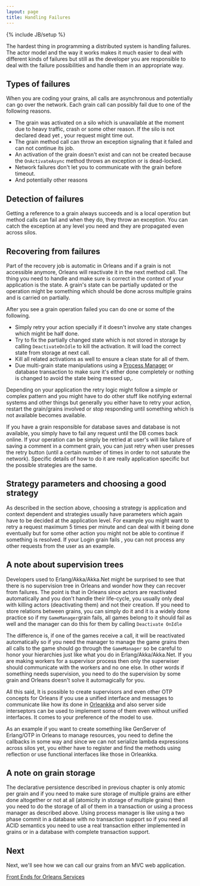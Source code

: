 ```yaml
---
layout: page
title: Handling Failures
---
```

{% include JB/setup %}

The hardest thing in programming a distributed system is handling failures. The actor model and the way it works makes it much easier to deal with different kinds of failures but still as the developer you are responsible to deal with the failure possibilities and handle them in an appropriate way.

## Types of failures

When you are coding your grains, all calls are asynchronous and potentially can go over the network. Each grain call can possibly fail due to one of the following reasons.

- The grain was activated on a silo which is unavailable at the moment due to heavy traffic, crash or some other reason. If the silo is not declared dead yet , your request might time out.
- The grain method call can throw an exception signaling that it failed and can not continue its job.
- An activation of the grain doesn't exist and can not be created because the `OnActivateAsync` method throws an exception or is dead-locked.
- Network failures don't let you to communicate with the grain before timeout.
- And potentially other reasons

## Detection of failures

Getting a reference to a grain always succeeds and is a local operation but method calls can fail and when they do, they throw an exception. You can catch the exception at any level you need and they are propagated even across silos. 

## Recovering from failures

Part of the recovery job is automatic in Orleans and if a grain is not accessible anymore, Orleans will reactivate it in the next method call. The thing you need to handle and make sure is correct in the context of your application is the state. A grain's state can be partially updated or the operation might be something which should be done across multiple grains and is carried on partially.

After you see a grain operation failed you can do one or some  of the following.

- Simply retry your action specially if it doesn't involve any state changes which might be half done.
- Try to fix the partially changed state which is not stored in storage by calling `DeactivateOnIdle` to kill the activation. It will load the correct state from storage at next call.
- Kill all related activations as well to ensure a clean state for all of them.
- Due multi-grain state manipulations using a [Process Manager](https://msdn.microsoft.com/en-us/library/jj591569.aspx) or database transaction to make sure it's either done completely or nothing is changed to avoid the state being messed up,.

Depending on your application the retry logic might follow a simple or complex pattern and you might have to do other stuff like notifying external systems and other things but generally you either have to retry your action, restart the grain/grains involved or stop responding until something which is not available becomes available. 

If you have a grain responsible for database saves and database is not available, you simply have to fail any request until the DB comes back online. If your operation can be simply be retried at user's will like failure of saving a comment in a comment grain, you can just retry when user presses the retry button (until a certain number of times in order to not saturate the network). Specific details of how to do it are really application specific but the possible strategies are the same.

## Strategy parameters and choosing a good strategy

As described in the section above, choosing a strategy is application and context dependent and strategies usually have parameters which again have to be decided at the application level. For example you might want to retry a request maximum 5 times per minute and can deal with it being done eventually but for some other action you might not be able to continue if something is resolved. If your Login grain fails , you can not process any other requests from the user as an example. 

## A note about supervision trees

Developers used to Erlang/Akka/Akka.Net might be surprised to see that there is no supervision tree in Orleans and wonder how they can recover from failures. The point is that in Orleans since actors are reactivated automatically and you don't handle their life-cycle, you usually only deal with killing actors (deactivating them) and not their creation. If you need to store relations between grains, you can simply do it and it is a widely done practice so if my `GameManager`grain fails, all games belong to it should fail as well and the manager can do this for them by calling `Deactivate OnIdle` 

The difference is, if one of the games receive a call, it will be reactivated automatically so if you need the manager to manage the game grains then all calls to the game should go through the `GameManager` so be careful to honor your hierarchies just like what you do in Erlang/Akka/Akka.Net. If you are making workers for a supervisor process then only the superwiser should communicate with the workers and no one else. In other words if something needs supervision, you need to do the supervision by some grain and Orleans doesn't solve it automagically for you.

All this said, It is possible to create supervisors and even other OTP concepts for Orleans if you use a unified interface and messages to communicate like how its done in [Orleankka](https://github.com/OrleansContrib/Orleankka) and also server side interseptors can be used to implement some of them even without unified interfaces. It comes to your preference of the model to use.

As an example if you want to create something like GenServer of Erlang/OTP in Orleans to manage resources, you need to define the callbacks in some way and since we can not serialize lambda expressions across silos yet, you either have to register and find the methods using reflection or use functional interfaces like those in Orleankka.

## A note on grain storage

The declarative persistence described in previous chapter is only atomic per grain and if you need to make sure storage of multiple grains are either done altogether or not at all (atomicity in storage of multiple grains) then you need to do the storage of all of them in a transaction or using a process manager as described above. Using process manager is like using a two phase commit in a database with no transaction support so if you need all ACID semantics you need to use a real transaction either implemented in grains or in a database with complete transaction support. 
## Next

Next, we'll see how we can call our grains from an MVC web application.

[Front Ends for Orleans Services](Front-Ends-for-Orleans-Services)
